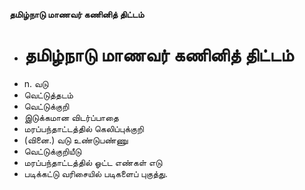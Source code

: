 **தமிழ்நாடு மாணவர் கணினித் திட்டம்**
- # தமிழ்நாடு மாணவர் கணினித் திட்டம்
- n. வடு
- வெட்டுத்தடம்
- வெட்டுக்குறி
- இடுக்கமான விடர்ப்பாதை
- மரப்பந்தாட்டத்தில் கெலிப்புக்குறி
- (வினை.) வடு உண்டுபண்ணு
- வெட்டுக்குறியீடு
- மரப்பந்தாட்டத்தில் ஓட்ட எண்கள் எடு
- படிக்கட்டு வரிசையில் படிகளைப் புகுத்து.

